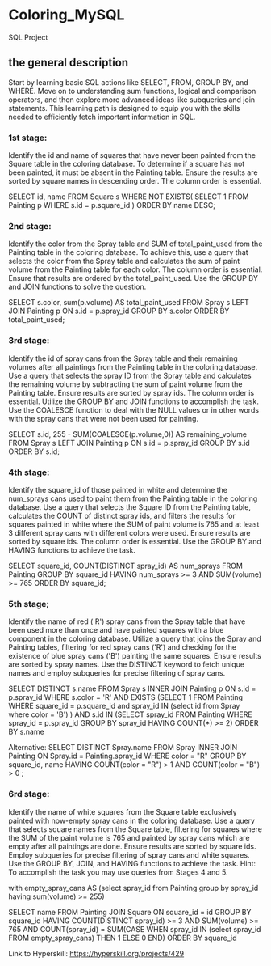 # Coloring_MySQL
SQL Project

## the general description
Start by learning basic SQL actions like SELECT, FROM, GROUP BY, and WHERE. Move on to understanding sum functions, logical and comparison operators, and then explore more advanced ideas like subqueries and join statements. This learning path is designed to equip you with the skills needed to efficiently fetch important information in SQL.

### 1st stage:
Identify the id and name of squares that have never been painted from the Square table in the coloring database. 
To determine if a square has not been painted, it must be absent in the Painting table. 
Ensure the results are sorted by square names in descending order. The column order is essential.

SELECT id, name 
FROM Square s 
WHERE NOT EXISTS(
    SELECT 1
    FROM Painting p 
    WHERE s.id = p.square_id
)
ORDER BY name DESC;

### 2nd stage:
Identify the color from the Spray table and SUM of total_paint_used 
from the Painting table in the coloring database. To achieve this, use a query 
that selects the color from the Spray table and calculates the sum of paint volume 
from the Painting table for each color. The column order is essential. 
Ensure that results are ordered by the total_paint_used. 
Use the GROUP BY and JOIN functions to solve the question.

SELECT s.color, sum(p.volume) AS total_paint_used
FROM Spray s
LEFT JOIN Painting p 
ON s.id = p.spray_id
GROUP BY s.color
ORDER BY total_paint_used;

### 3rd stage:
Identify the id of spray cans from the Spray table and their remaining volumes 
after all paintings from the Painting table in the coloring database. 
Use a query that selects the spray ID from the Spray table and calculates the remaining volume 
by subtracting the sum of paint volume from the Painting table. Ensure results are sorted by spray ids. 
The column order is essential. Utilize the GROUP BY and JOIN functions to accomplish the task. 
Use the COALESCE function to deal with the NULL values or in other words with the spray cans 
that were not been used for painting.

SELECT s.id, 255 - SUM(COALESCE(p.volume,0)) AS remaining_volume 
FROM Spray s
LEFT JOIN Painting p 
ON s.id = p.spray_id
GROUP BY s.id
ORDER BY s.id;

### 4th stage:
Identify the square_id of those painted in white and determine the num_sprays cans used to paint them
 from the Painting table in the coloring database. Use a query that selects the Square ID from the Painting table,
 calculates the COUNT of distinct spray ids, and filters the results for squares painted in white 
 where the SUM of paint volume is 765 and at least 3 different spray cans with different colors were used. 
 Ensure results are sorted by square ids. The column order is essential. 
 Use the GROUP BY and HAVING functions to achieve the task.
 
SELECT square_id, COUNT(DISTINCT spray_id) AS num_sprays
FROM Painting
GROUP BY square_id
HAVING num_sprays >= 3
AND SUM(volume) >= 765
ORDER BY square_id;

### 5th stage;
Identify the name of red ('R') spray cans from the Spray table that have been used more than once 
and have painted squares with a blue component in the coloring database. 
Utilize a query that joins the Spray and Painting tables, filtering for red spray cans ('R') 
and checking for the existence of blue spray cans ('B') painting the same squares. 
Ensure results are sorted by spray names. Use the DISTINCT keyword to fetch unique names 
and employ subqueries for precise filtering of spray cans.

SELECT DISTINCT s.name 
FROM Spray s 
INNER JOIN Painting p 
ON s.id = p.spray_id
WHERE s.color = 'R'
AND EXISTS (SELECT 1 FROM Painting
    WHERE square_id = p.square_id
    and spray_id IN (select id from Spray where color = 'B')
    )
AND s.id IN (SELECT spray_id FROM Painting 
            WHERE spray_id = p.spray_id
            GROUP BY spray_id
            HAVING COUNT(*) >= 2)
ORDER BY s.name

Alternative:
SELECT 
    DISTINCT Spray.name
FROM 
    Spray
INNER JOIN Painting 
    ON Spray.id = Painting.spray_id
WHERE 
    color = "R"
GROUP BY 
    square_id, name
HAVING 
    COUNT(color = "R") > 1 AND COUNT(color = "B") > 0
;

### 6rd stage:
Identify the name of white squares from the Square table exclusively painted with now-empty spray cans
 in the coloring database. Use a query that selects square names from the Square table, 
 filtering for squares where the SUM of the paint volume is 765 and painted by spray cans 
 which are empty after all paintings are done. Ensure results are sorted by square ids. 
 Employ subqueries for precise filtering of spray cans and white squares. 
 Use the GROUP BY, JOIN, and HAVING functions to achieve the task.
Hint: To accomplish the task you may use queries from Stages 4 and 5.

with empty_spray_cans AS (select spray_id from Painting group by spray_id having sum(volume) >= 255)

SELECT name
    FROM Painting
    JOIN Square
    ON square_id = id
GROUP BY square_id
HAVING COUNT(DISTINCT spray_id) >= 3
AND SUM(volume) >= 765
AND COUNT(spray_id) = SUM(CASE WHEN spray_id IN (select spray_id FROM empty_spray_cans) THEN 1 ELSE 0 END)
ORDER BY square_id

Link to Hyperskill: https://hyperskill.org/projects/429

